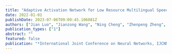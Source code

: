 ```yaml
---
title: "Adaptive Activation Network for Low Resource Multilingual Speech Recognition"
date: 2022-01-01
publishDate: 2023-07-06T09:09:45.106081Z
authors: ["Jian Luo", "Jianzong Wang", "Ning Cheng", "Zhenpeng Zheng", "Jing Xiao"]
publication_types: ["1"]
abstract: ""
featured: false
publication: "*International Joint Conference on Neural Networks, IJCNN 2022, Padua, Italy, July 18-23, 2022*"
---
```


